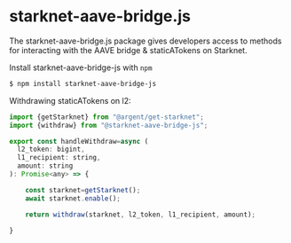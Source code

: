 # starknet-aave-bridge.js


The starknet-aave-bridge.js package gives developers access to methods for interacting with the AAVE bridge & staticATokens on Starknet.

Install starknet-aave-bridge-js with `npm`

```bash
$ npm install starknet-aave-bridge-js
```


Withdrawing staticATokens on l2:


```javascript
import {getStarknet} from "@argent/get-starknet";
import {withdraw} from "@starknet-aave-bridge-js";

export const handleWithdraw=async (
  l2_token: bigint,
  l1_recipient: string,
  amount: string
): Promise<any> => {

    const starknet=getStarknet();
    await starknet.enable();

    return withdraw(starknet, l2_token, l1_recipient, amount);
  
}
```